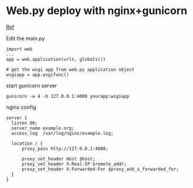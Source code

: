 # Web.py deploy with nginx+gunicorn

[Ref](http://webpy.readthedocs.org/en/latest/deploying.html)

Edit the main.py
```
import web
...
app = web.application(urls, globals())

# get the wsgi app from web.py application object
wsgiapp = app.wsgifunc()
```

start gunicorn server

```
gunicorn -w 4 -b 127.0.0.1:4000 yourapp:wsgiapp
```

nginx config

```
server {
  listen 80;
  server_name example.org;
  access_log  /var/log/nginx/example.log;

  location / {
      proxy_pass http://127.0.0.1:4000;

      proxy_set_header Host $host;
      proxy_set_header X-Real-IP $remote_addr;
      proxy_set_header X-Forwarded-For $proxy_add_x_forwarded_for;
  }
}
```
